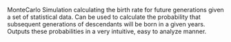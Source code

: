 MonteCarlo Simulation calculating the birth rate for future generations given a set of statistical data. Can be used
to calculate the probability that subsequent generations of descendants will be born in a given years. Outputs
these probabilities in a very intuitive, easy to analyze manner.
